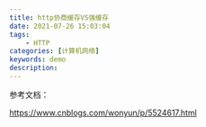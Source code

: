 ```yaml
---
title: http协商缓存VS强缓存
date: 2021-07-26 15:03:04
tags: 
    - HTTP
categories: [计算机网络]
keywords: demo
description: 
---
```


参考文档：
<!-- more -->
https://www.cnblogs.com/wonyun/p/5524617.html
